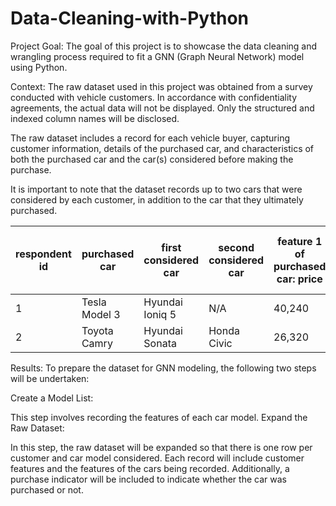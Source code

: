 # Data-Cleaning-with-Python

Project Goal:
The goal of this project is to showcase the data cleaning and wrangling process required to fit a GNN (Graph Neural Network) model using Python.

Context:
The raw dataset used in this project was obtained from a survey conducted with vehicle customers. In accordance with confidentiality agreements, the actual data will not be displayed. Only the structured and indexed column names will be disclosed.

The raw dataset includes a record for each vehicle buyer, capturing customer information, details of the purchased car, and characteristics of both the purchased car and the car(s) considered before making the purchase.

It is important to note that the dataset records up to two cars that were considered by each customer, in addition to the car that they ultimately purchased.

| respondent id | purchased car | first considered car | second considered car | feature 1 of purchased car: price| feature 2 of purchased car: body type| ... |feature n of purchased car|
|---------------|---------------|----------------------|-----------------------|----------------------------------|--------------------------------------| --- | ------------------------ |
|  1  | Tesla Model 3  | Hyundai Ioniq 5  | N/A         | 40,240 | Sedan | ... | ...|
|  2  | Toyota Camry   | Hyundai Sonata   | Honda Civic | 26,320 | Sedan | ... | ...|


Results:
To prepare the dataset for GNN modeling, the following two steps will be undertaken:

Create a Model List:

This step involves recording the features of each car model.
Expand the Raw Dataset:

In this step, the raw dataset will be expanded so that there is one row per customer and car model considered.
Each record will include customer features and the features of the cars being recorded.
Additionally, a purchase indicator will be included to indicate whether the car was purchased or not.
